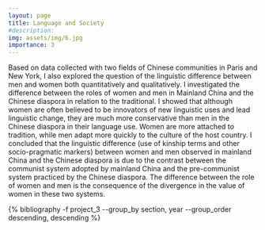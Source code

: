```yaml
---
layout: page
title: Language and Society
#description:
img: assets/img/6.jpg
importance: 3
---
```


Based on data collected with two fields of Chinese communities in Paris and New York, I also explored the question of the linguistic difference between men and women both quantitatively and qualitatively. I investigated the difference between the roles of women and men in Mainland China and the Chinese diaspora in relation to the traditional. I showed that although women are often believed to be innovators of new linguistic uses and lead linguistic change, they are much more conservative than men in the Chinese diaspora in their language use. Women are more attached to tradition, while men adapt more quickly to the culture of the host country. I concluded that the linguistic difference (use of kinship terms and other socio-pragmatic markers) between women and men observed in mainland China and the Chinese diaspora is due to the contrast between the communist system adopted by mainland China and the pre-communist system practiced by the Chinese diaspora. The difference between the role of women and men is the consequence of the divergence in the value of women in these two systems.

<div class="publications">

{% bibliography -f project_3 --group_by section, year --group_order descending, descending %}

</div>
